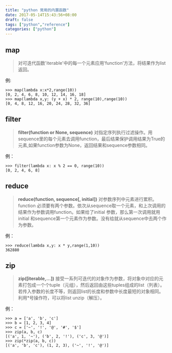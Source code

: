 ```yaml
---
title: "python 常用的内置函数"
date: 2017-05-14T15:43:56+08:00
draft: false
tags: ["python","reference"]
categories: ["python"]
---
```


## map 
> 对可迭代函数'iterable'中的每一个元素应用‘function’方法，将结果作为list返回。

例:
```
>>> map(lambda x:x*2,range(10))
[0, 2, 4, 6, 8, 10, 12, 14, 16, 18]
>>> map(lambda x,y: (y + x) * 2, range(10),range(10))
[0, 4, 8, 12, 16, 20, 24, 28, 32, 36]
``` 
## filter
> **filter(function or None, sequence)** 对指定序列执行过滤操作。用sequence里的每个元素去调用function，最后结果保护调用结果为True的元素,如果function参数为None，返回结果和sequence参数相同。

例：
```
>>> filter(lambda x: x % 2 == 0, range(10))
[0, 2, 4, 6, 8]
```

## reduce
> **reduce(function, sequence[, initial])** 对参数序列中元素进行累积。function 必须要有两个参数。依次从sequence取一个元素，和上次调用的结果作为参数调用function。如果给了initial 参数，那么第一次调用就用initial 和sequence第一个元素作为参数。没有给就从sequence中去两个作为参数。

例：
```
>>> reduce(lambda x,y: x * y,range(1,10))
362880
```
## zip
> **zip([iterable,...])** 接受一系列可迭代的对象作为参数，将对象中对应的元素打包成一个个tuple（元组），然后返回由这些tuples组成的list（列表）。若传入参数的长度不等，则返回list的长度和参数中长度最短的对象相同。利用*号操作符，可以将list unzip（解压）。

例：
```
>>> a = ['a', 'b', 'c']
>>> b = [1, 2, 3, 4]
>>> c = ['~', '!', '@', '#', '$']
>>> zip(a, b, c)
[('a', 1, '~'), ('b', 2, '!'), ('c', 3, '@')]
>>> zip(*zip(a, b, c))
[('a', 'b', 'c'), (1, 2, 3), ('~', '!', '@')]
```